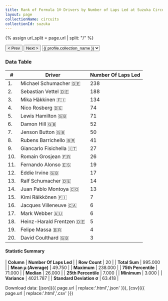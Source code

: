 ```yaml
---
title: Rank of Formula 1® Drivers by Number of Laps Led at Suzuka Circuit
layout: page
collectionName: circuits
collectionId: suzuka
---
```


{% assign url_split = page.url | split: "/" %}
<div id="collection-navigation">
<button onclick="selector.options[selector.selectedIndex-1].value && (window.location = selector.options[selector.selectedIndex-1].value);">&lt; Prev</button>
<button onclick="selector.options[selector.selectedIndex+1].value && (window.location = selector.options[selector.selectedIndex+1].value);">Next &gt;</button>
<select id="selector" onchange="this.options[this.selectedIndex].value && (window.location = this.options[this.selectedIndex].value);">
  {% for collectionId in site.data[page.collectionName].refs %}
    {% if collectionId == page.collectionId %}
      {% assign selected = "selected" %}
    {% else %}
      {% assign selected = "" %}
    {% endif %}
    {% assign profile = site.data[page.collectionName][collectionId].profile %}
    <option value="/f1/{{ page.collectionName }}/{{ collectionId }}/{{ url_split[4] }}" {{ selected }}>{{ profile.collection_name }}</option>
  {% endfor %}
</select>
</div>

<canvas id="chart" width="400" height="180"></canvas>
<script>
var data = {
    "datasets": [
        {
            "backgroundColor": [
                "#9C8E8D",
                "#9C8E8D",
                "#9C8E8D",
                "#9C8E8D",
                "#9C8E8D",
                "#9C8E8D",
                "#9C8E8D",
                "#9C8E8D",
                "#9C8E8D",
                "#9C8E8D",
                "#9C8E8D",
                "#9C8E8D",
                "#9C8E8D",
                "#9C8E8D",
                "#9C8E8D",
                "#9C8E8D",
                "#9C8E8D",
                "#9C8E8D",
                "#9C8E8D",
                "#9C8E8D"
            ],
            "borderColor": [
                "#1D181E",
                "#1D181E",
                "#1D181E",
                "#1D181E",
                "#1D181E",
                "#1D181E",
                "#1D181E",
                "#1D181E",
                "#1D181E",
                "#1D181E",
                "#1D181E",
                "#1D181E",
                "#1D181E",
                "#1D181E",
                "#1D181E",
                "#1D181E",
                "#1D181E",
                "#1D181E",
                "#1D181E",
                "#1D181E"
            ],
            "borderWidth": 1,
            "data": [
                238.0,
                188.0,
                134.0,
                74.0,
                71.0,
                52.0,
                50.0,
                41.0,
                27.0,
                26.0,
                19.0,
                17.0,
                14.0,
                13.0,
                7.0,
                6.0,
                6.0,
                5.0,
                4.0,
                3.0
            ],
            "label": "Number Of Laps Led"
        }
    ],
    "labels": [
        "Michael Schumacher",
        "Sebastian Vettel",
        "Mika Häkkinen",
        "Nico Rosberg",
        "Lewis Hamilton",
        "Damon Hill",
        "Jenson Button",
        "Rubens Barrichello",
        "Giancarlo Fisichella",
        "Romain Grosjean",
        "Fernando Alonso",
        "Eddie Irvine",
        "Ralf Schumacher",
        "Juan Pablo Montoya",
        "Kimi Räikkönen",
        "Jacques Villeneuve",
        "Mark Webber",
        "Heinz-Harald Frentzen",
        "Felipe Massa",
        "David Coulthard"
    ]
};
var options = {
  legend: {
    display: false
  },
  scales: {
    xAxes: [{
      ticks: {
        beginAtZero: true,
        maxRotation: 180,
        display: window.innerWidth > 800
      }
    }],
    yAxes: [{
      ticks: {
        beginAtZero: true
      }
    }]
  },
  onResize: function(chart, size) {
    chart.options.scales.xAxes[0].ticks.display = size.width > 800;
  }
};
var chart = new Chart("chart", {
    data: data,
    type: 'bar',
    options: options
});
</script>



### Data Table

| # | Driver | Number Of Laps Led |
|--|--|--|
| 1. | Michael Schumacher 🇩🇪 | 238 |
| 2. | Sebastian Vettel 🇩🇪 | 188 |
| 3. | Mika Häkkinen 🇫🇮 | 134 |
| 4. | Nico Rosberg 🇩🇪 | 74 |
| 5. | Lewis Hamilton 🇬🇧 | 71 |
| 6. | Damon Hill 🇬🇧 | 52 |
| 7. | Jenson Button 🇬🇧 | 50 |
| 8. | Rubens Barrichello 🇧🇷 | 41 |
| 9. | Giancarlo Fisichella 🇮🇹 | 27 |
| 10. | Romain Grosjean 🇫🇷 | 26 |
| 11. | Fernando Alonso 🇪🇸 | 19 |
| 12. | Eddie Irvine 🇬🇧 | 17 |
| 13. | Ralf Schumacher 🇩🇪 | 14 |
| 14. | Juan Pablo Montoya 🇨🇴 | 13 |
| 15. | Kimi Räikkönen 🇫🇮 | 7 |
| 16. | Jacques Villeneuve 🇨🇦 | 6 |
| 17. | Mark Webber 🇦🇺 | 6 |
| 18. | Heinz-Harald Frentzen 🇩🇪 | 5 |
| 19. | Felipe Massa 🇧🇷 | 4 |
| 20. | David Coulthard 🇬🇧 | 3 |

#### Statistic Summary

| **Column** | **Number Of Laps Led** |
| **Row Count** | 20 |
| **Total Sum** | 995.000 |
| **Mean μ (Average)** | 49.750 |
| **Maximum** | 238.000 |
| **75th Percentile** | 71.000 |
| **Median** | 26.000 |
| **25th Percentile** | 7.000 |
| **Minimum** | 3.000 |
| **Variance** | 4021.787 |
| **Standard Deviation σ** | 63.418 |

Download data: [json]({{ page.url | replace:'.html','.json' }}), [csv]({{ page.url | replace:'.html','.csv' }})
